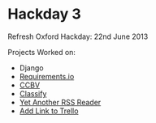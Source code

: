 Hackday 3
=========

Refresh Oxford Hackday: 22nd June 2013


Projects Worked on:
* Django
* [Requirements.io](http://requirements-io.herokuapp.com)
* [CCBV](http://ccbv.co.uk)
* [Classify](http://github.com/ghickman/classify)
* [Yet Another RSS Reader](https://github.com/refreshoxford/YARR)
* [Add Link to Trello](https://github.com/omgmog/chrome-add-link-to-trello)
